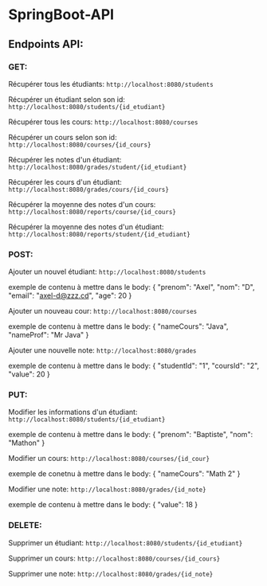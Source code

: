 # SpringBoot-API

## Endpoints API:

### GET:
Récupérer tous les étudiants:  ```http://localhost:8080/students```

Récupérer un étudiant selon son id:  ```http://localhost:8080/students/{id_etudiant}```

Récupérer tous les cours:  ```http://localhost:8080/courses```

Récupérer un cours selon son id:  ```http://localhost:8080/courses/{id_cours}```

Récupérer les notes d'un étudiant:  ```http://localhost:8080/grades/student/{id_etudiant}```

Récupérer les cours d'un étudiant:  ```http://localhost:8080/grades/cours/{id_cours}```

Récupérer la moyenne des notes d'un cours:  ```http://localhost:8080/reports/course/{id_cours}```

Récupérer la moyenne des notes d'un étudiant:  ```http://localhost:8080/reports/student/{id_etudiant}```


### POST:
Ajouter un nouvel étudiant: ```http://localhost:8080/students```

exemple de contenu à mettre dans le body: { "prenom": "Axel", "nom": "D", "email": "axel-d@zzz.cd", "age": 20 }

Ajouter un nouveau cour: ```http://localhost:8080/courses```

exemple de contenu à mettre dans le body: { "nameCours": "Java", "nameProf": "Mr Java" }

Ajouter une nouvelle note: ```http://localhost:8080/grades```

exemple de contenu à mettre dans le body: { "studentId": "1", "coursId": "2", "value": 20 }

### PUT:
Modifier les informations d'un étudiant: ```http://localhost:8080/students/{id_etudiant}```

exemple de contenu à mettre dans le body: { "prenom": "Baptiste", "nom": "Mathon" }

Modifier un cours: ```http://localhost:8080/courses/{id_cour}```

exemple de conetnu à mettre dans le body: { "nameCours": "Math 2" }

Modifier une note: ```http://localhost:8080/grades/{id_note}```

exemple de contenu à mettre dans le body: { "value": 18 }


### DELETE:
Supprimer un étudiant: ```http://localhost:8080/students/{id_etudiant}```

Supprimer un cours: ```http://localhost:8080/courses/{id_cours}```

Supprimer une note: ```http://localhost:8080/grades/{id_note}```